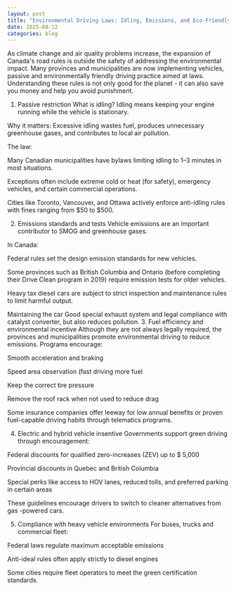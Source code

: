 ```yaml
---
layout: post
title: "Environmental Driving Laws: Idling, Emissions, and Eco-Friendly Practices"
date: 2025-08-12
categories: blog
---
```


As climate change and air quality problems increase, the expansion of Canada's road rules is outside the safety of addressing the environmental impact. Many provinces and municipalities are now implementing vehicles, passive and environmentally friendly driving practice aimed at laws. Understanding these rules is not only good for the planet - it can also save you money and help you avoid punishment.

1. Passive restriction
What is idling?
Idling means keeping your engine running while the vehicle is stationary.

Why it matters:
Excessive idling wastes fuel, produces unnecessary greenhouse gases, and contributes to local air pollution.

The law:

Many Canadian municipalities have bylaws limiting idling to 1–3 minutes in most situations.

Exceptions often include extreme cold or heat (for safety), emergency vehicles, and certain commercial operations.

Cities like Toronto, Vancouver, and Ottawa actively enforce anti-idling rules with fines ranging from $50 to $500.

2. Emissions standards and tests
Vehicle emissions are an important contributor to SMOG and greenhouse gases.

In Canada:

Federal rules set the design emission standards for new vehicles.

Some provinces such as British Columbia and Ontario (before completing their Drive Clean program in 2019) require emission tests for older vehicles.

Heavy tax diesel cars are subject to strict inspection and maintenance rules to limit harmful output.

Maintaining the car Good special exhaust system and legal compliance with catalyst converter, but also reduces pollution.
3. Fuel efficiency and environmental incentive
Although they are not always legally required, the provinces and municipalities promote environmental driving to reduce emissions. Programs encourage:

Smooth acceleration and braking

Speed area observation (fast driving more fuel

Keep the correct tire pressure

Remove the roof rack when not used to reduce drag

Some insurance companies offer leeway for low annual benefits or proven fuel-capable driving habits through telematics programs.

4. Electric and hybrid vehicle insentive
Governments support green driving through encouragement:

Federal discounts for qualified zero-increases (ZEV) up to $ 5,000

Provincial discounts in Quebec and British Columbia

Special perks like access to HOV lanes, reduced tolls, and preferred parking in certain areas

These guidelines encourage drivers to switch to cleaner alternatives from gas -powered cars.

5. Compliance with heavy vehicle environments
For buses, trucks and commercial fleet:

Federal laws regulate maximum acceptable emissions

Anti-ideal rules often apply strictly to diesel engines

Some cities require fleet operators to meet the green certification standards.